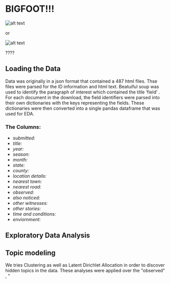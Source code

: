 # BIGFOOT!!!

![alt text](http://groomsadvice.com/wp-content/uploads/2010/07/bigfoot-monster-truck.jpg "Bigfoot Truck")

or 

![alt text](https://dehayf5mhw1h7.cloudfront.net/wp-content/uploads/sites/816/2019/06/07102723/Big-Foot-1-832-832x476.jpg "Bigfoot Creature")

????

## Loading the Data

Data was originally in a json format that contained a 487 html files.  Thse files were parsed for the ID information and html text.  Beatuiful soup was used to identify the paragraph of interest which contained the title ‘field’ .  For each document in the download, the field identifiers were parsed into their own dictionaries with the keys representing the fields.  These dictionaries were then converted into a single pandas dataframe that was used for EDA.

### The Columns:
* _submitted:_  
* _title:_ 
* _year:_ 
* _season:_	
* _month:_ 
* _state:_ 
* _county:_
* _location details:_
* _nearest town:_
* _nearest road:_
* _observed:_
* _also noticed:_
* _other witnesses:_
* _other stories:_
* _time and conditions:_
* _enviornment:_


## Exploratory Data Analysis

## Topic modeling

We tries Clustering as well as Latent Dirichlet Allocation in order to discover hidden topics in the data. These analyses were applied over  the "observed" , "
